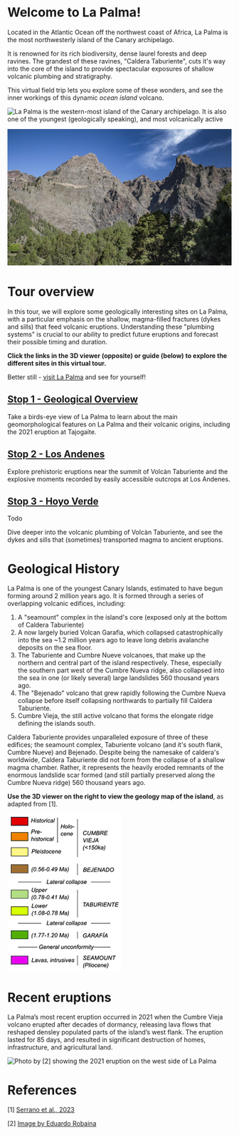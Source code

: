 # Welcome to La Palma! 

Located in the Atlantic Ocean off the northwest coast of Africa, La Palma is the most northwesterly island of the Canary archipelago.

It is renowned for its rich biodiversity, dense laurel forests and deep ravines. The grandest of these ravines, "Caldera Taburiente", cuts it's way into the core of the island to provide spectacular exposures of shallow volcanic plumbing and stratigraphy.

This virtual field trip lets you explore some of these wonders, and see the inner workings of this dynamic *ocean island* volcano. 

![La Palma is the western-most island of the Canary archipelago. It is also one of the youngest (geologically speaking), and most volcanically active](https://astro-travels.com/pictures/Canarias-1.jpg)

![The dramatic cliffs around Caldera Taburiente offer a near-uninterrupted geological journey deep into the volcanic interior of La Palma](./img/risco_liso.jpg)

# Tour overview

In this tour, we will explore some geologically interesting sites on La Palma, with a particular emphasis on the shallow, magma-filled fractures (dykes and sills) that feed volcanic eruptions. Understanding these "plumbing systems" is crucial to our ability to predict future eruptions and forecast their possible timing and duration.

**Click the links in the 3D viewer (opposite) or guide (below) to explore the different sites in this virtual tour.**

Better still - [visit La Palma](https://visitlapalma.es/en/) and see for yourself!

## [Stop 1 - Geological Overview](./index.html#/geology)

Take a birds-eye view of La Palma to learn about the main geomorphological features on La Palma and their volcanic origins, including the 2021 eruption at Tajogaite. 


## [Stop 2 - Los Andenes](./index.html#/losandenes)

Explore prehistoric eruptions near the summit of Volcàn Taburiente and the explosive moments recorded by easily accessible outcrops at Los Andenes.

## [Stop 3 - Hoyo Verde](./index.html#/hoyoverde)
Todo

Dive deeper into the volcanic plumbing of Volcàn Taburiente, and see the dykes and sills that (sometimes) transported magma to ancient eruptions.


# Geological History

La Palma is one of the youngest Canary Islands, estimated to have begun forming around 2 million years ago. It is formed through a series of overlapping volcanic edifices, including:

1. A "seamount" complex in the island's core (exposed only at the bottom of Caldera Taburiente)
2. A now largely buried Volcan Garafia, which collapsed catastrophically into the sea ~1.2 million years ago to leave long debris avalanche deposits on the sea floor.
3. The Taburiente and Cumbre Nueve volcanoes, that make up the northern and central part of the island respectively. These, especially the southern part west of the Cumbre Nueva ridge, also collapsed into the sea in one (or likely several) large landslides 560 thousand years ago.
4. The "Bejenado" volcano that grew rapidly following the Cumbre Nueva collapse before itself collapsing northwards to partially fill Caldera Taburiente.
5. Cumbre Vieja, the still active volcano that forms the elongate ridge defining the islands south.

Caldera Taburiente provides unparalleled exposure of three of these edifices; the seamount complex, Taburiente volcano (and it's south flank, Cumbre Nueve) and Bejenado. Despite being the namesake of caldera's worldwide, Caldera Taburiente did not form from the collapse of a shallow magma chamber. Rather, it represents the heavily eroded remnants of the enormous landslide scar formed (and still partially preserved along the Cumbre Nueva ridge) 560 thousand years ago. 

**Use the 3D viewer on the right to view the geology map of the island**, as adapted from [1].

![Legend for the geological map of La Palma, as adapted from [1]. Click the `geology` button in the 3D viewer to see the map](./img/geolegend.png)

# Recent eruptions

La Palma’s most recent eruption occurred in 2021 when the Cumbre Vieja volcano erupted after decades of dormancy, releasing lava flows that reshaped densley populated parts of the island’s west flank. The eruption lasted for 85 days, and resulted in significant destruction of homes, infrastructure, and agricultural land. 

![Photo by [2] showing the 2021 eruption on the west side of La Palma](https://upload.wikimedia.org/wikipedia/commons/thumb/6/62/LUN_8401.jpg/2560px-LUN_8401.jpg)



# References

[1] [Serrano et al., 2023](https://www.sciencedirect.com/science/article/pii/S0377027323001270?via%3Dihub)

[2] [Image by Eduardo Robaina](https://en.wikipedia.org/wiki/2021_Cumbre_Vieja_volcanic_eruption#/media/File:LUN_8401.jpg)
